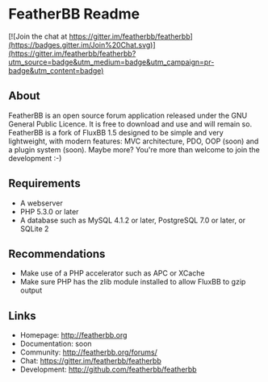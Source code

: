 # FeatherBB Readme

[![Join the chat at https://gitter.im/featherbb/featherbb](https://badges.gitter.im/Join%20Chat.svg)](https://gitter.im/featherbb/featherbb?utm_source=badge&utm_medium=badge&utm_campaign=pr-badge&utm_content=badge)

## About

FeatherBB is an open source forum application released under the GNU General Public
Licence. It is free to download and use and will remain so. FeatherBB is a fork of
FluxBB 1.5 designed to be simple and very lightweight, with modern features: MVC
architecture, PDO, OOP (soon) and a plugin system (soon). Maybe more? You're more
than welcome to join the development :-)

## Requirements

* A webserver
* PHP 5.3.0 or later
* A database such as MySQL 4.1.2 or later, PostgreSQL 7.0 or later, or SQLite 2

## Recommendations

* Make use of a PHP accelerator such as APC or XCache
* Make sure PHP has the zlib module installed to allow FluxBB to gzip output

## Links

* Homepage: http://featherbb.org
* Documentation: soon
* Community: http://featherbb.org/forums/
* Chat: https://gitter.im/featherbb/featherbb
* Development: http://github.com/featherbb/featherbb
